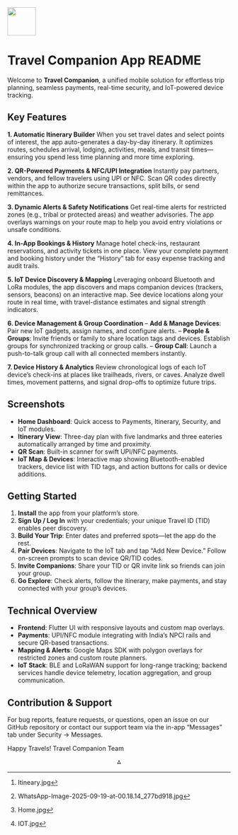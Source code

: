 <img src="https://r2cdn.perplexity.ai/pplx-full-logo-primary-dark%402x.png" style="height:64px;margin-right:32px"/>

# Travel Companion App README

Welcome to **Travel Companion**, a unified mobile solution for effortless trip planning, seamless payments, real-time security, and IoT-powered device tracking.

## Key Features

**1. Automatic Itinerary Builder**
When you set travel dates and select points of interest, the app auto-generates a day-by-day itinerary. It optimizes routes, schedules arrival, lodging, activities, meals, and transit times—ensuring you spend less time planning and more time exploring.

**2. QR-Powered Payments \& NFC/UPI Integration**
Instantly pay partners, vendors, and fellow travelers using UPI or NFC. Scan QR codes directly within the app to authorize secure transactions, split bills, or send remittances.

**3. Dynamic Alerts \& Safety Notifications**
Get real-time alerts for restricted zones (e.g., tribal or protected areas) and weather advisories. The app overlays warnings on your route map to help you avoid entry violations or unsafe conditions.

**4. In-App Bookings \& History**
Manage hotel check-ins, restaurant reservations, and activity tickets in one place. View your complete payment and booking history under the “History” tab for easy expense tracking and audit trails.

**5. IoT Device Discovery \& Mapping**
Leveraging onboard Bluetooth and LoRa modules, the app discovers and maps companion devices (trackers, sensors, beacons) on an interactive map. See device locations along your route in real time, with travel-distance estimates and signal strength indicators.

**6. Device Management \& Group Coordination**
– **Add \& Manage Devices**: Pair new IoT gadgets, assign names, and configure alerts.
– **People \& Groups**: Invite friends or family to share location tags and devices. Establish groups for synchronized tracking or group calls.
– **Group Call**: Launch a push-to-talk group call with all connected members instantly.

**7. Device History \& Analytics**
Review chronological logs of each IoT device’s check-ins at places like trailheads, rivers, or caves. Analyze dwell times, movement patterns, and signal drop-offs to optimize future trips.

## Screenshots

- **Home Dashboard**: Quick access to Payments, Itinerary, Security, and IoT modules.
- **Itinerary View**: Three-day plan with five landmarks and three eateries automatically arranged by time and proximity.
- **QR Scan**: Built-in scanner for swift UPI/NFC payments.
- **IoT Map \& Devices**: Interactive map showing Bluetooth-enabled trackers, device list with TID tags, and action buttons for calls or device additions.


## Getting Started

1. **Install** the app from your platform’s store.
2. **Sign Up / Log In** with your credentials; your unique Travel ID (TID) enables peer discovery.
3. **Build Your Trip**: Enter dates and preferred spots—let the app do the rest.
4. **Pair Devices**: Navigate to the IoT tab and tap “Add New Device.” Follow on-screen prompts to scan device QR/TID codes.
5. **Invite Companions**: Share your TID or QR invite link so friends can join your group.
6. **Go Explore**: Check alerts, follow the itinerary, make payments, and stay connected with your group’s devices.

## Technical Overview

- **Frontend**: Flutter UI with responsive layouts and custom map overlays.
- **Payments**: UPI/NFC module integrating with India’s NPCI rails and secure QR-based transactions.
- **Mapping \& Alerts**: Google Maps SDK with polygon overlays for restricted zones and custom route planners.
- **IoT Stack**: BLE and LoRaWAN support for long-range tracking; backend services handle device telemetry, location aggregation, and group communication.


## Contribution \& Support

For bug reports, feature requests, or questions, open an issue on our GitHub repository or contact our support team via the in-app “Messages” tab under Security → Messages.

Happy Travels!
Travel Companion Team
<span style="display:none">[^1][^2][^3][^4]</span>

<div style="text-align: center">⁂</div>

[^1]: Itineary.jpg

[^2]: WhatsApp-Image-2025-09-19-at-00.18.14_277bd918.jpg

[^3]: Home.jpg

[^4]: IOT.jpg


